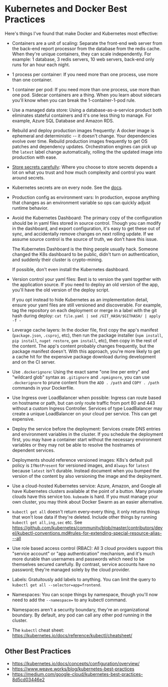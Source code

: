 Kubernetes and Docker Best Practices
====================================

Here's things I've found that make Docker and Kubernetes most effective:

- Containers are a unit of scaling:  Separate the front-end web server from the back-end report processor from the database from the redis cache. When they're unique containers, they can scale independently.  For example: 1 database, 3 redis servers, 10 web servers, back-end only runs for an hour each night.

- 1 process per container:  If you need more than one process, use more than one container.

- 1 container per pod:  If you need more than one process, use more than one pod.  Sidecar containers are a thing.  When you learn about sidecars you'll know when you can break the 1-container-1-pod rule.

- Use a managed data store:  Using a database-as-a-service product both eliminates stateful containers and it's one less thing to manage.  For example, Azure SQL Database and Amazon RDS.

- Rebuild and deploy production images frequently:  A docker image is ephemeral and deterministic -- it doesn't change.  Your dependencies evolve over time.  Rebuild production images frequently to get OS patches and dependency updates.  Orchestration engines can pick up the `latest` label change automatically, rolling the the updated image into production with ease.

- [Store secrets carefully](https://robrich.org/slides/docker-secrets/#/):  Where you choose to store secrets depends a lot on what you trust and how much complexity and control you want around secrets.

- Kubernetes secrets are on every node.  See the [docs](https://kubernetes.io/docs/concepts/configuration/secret/#risks).

- Production config as environment vars:  In production, expose anything that changes as an environment variable so ops can quickly adjust runtime behavior.

- Avoid the Kubernetes Dashboard:  The primary copy of the configuration should be in yaml files stored in source control.  Though you can modify in the dashboard, and export configuration, it's easy to get these out of sync, and accidentally remove changes on next rolling update.  If we assume source control is the source of truth, we don't have this issue.

  The Kubernetes Dashboard is the thing people usually hack.  Someone changed the K8s dashboard to be public, didn't turn on authentication, and suddenly their cluster is crypto-mining.

  If possible, don't even install the Kubernetes dashboard.

- Version control your yaml files:  Best is to version the yaml together with the application source.  If you need to deploy an old version of the app, you'll have the old version of the deploy script.

  If you opt instead to hide Kubernetes as an implementation detail, ensure your yaml files are still versioned and discoverable.  For example, tag the repository on each deployment or merge in a label with the git hash during deploy:  `cat file.yaml | sed /GIT_HASH/$GITHASH/ | apply -f -`

- Leverage cache layers:  In the docker file, first copy the app's manifest (`package.json`, `.csproj`, etc), then run the package installer (`npm install`, `pip install`, `nuget restore`, `gem install`, etc), then copy in the rest of the content.  The app's content probably changes frequently, but the package manifest doesn't.  With this approach, you're more likely to get a cache hit for the expensive package download during development and on the CI server.

- Use `.dockerignore`:  Using the exact same "one line per entry" and "wildcard glob" syntax as `.gitignore` and `.npmignore`, you can use `.dockerignore` to prune content from the `ADD . /path` and `COPY . /path` commands in your Dockerfile.

- Use Ingress over LoadBalancer when possible:  Ingress can route based on hostname or path, but can only route traffic from port 80 and 443 without a custom Ingress Controller.  Services of type LoadBalancer may create a unique LoadBalancer on your cloud per service.  This can get expensive.

- Deploy the service before the deployment:  Services create DNS entries and environment variables in the cluster.  If you schedule the deployment first, you may have a container start without the necessary environment variables or they may not be able to resolve the hostnames of dependent services.

- Deployments should reference versioned images:  K8s's default pull policy is `IfNotPresent` for versioned images, and `Always` for `latest` because `latest` isn't durable.  Instead document when you bumped the version of the content by also versioning the image and the deployment.

- Use a cloud-hosted Kubernetes service:  Azure, Amazon, and Google all have Kubernetes clusters available at the point of a button.  Many private clouds have this service too.  `kubeadm` is hard.  If you must manage your own cluster, you may think about Docker Swarm as an easier alternative.

- `kubectl get all` doesn't return every-every thing, it only returns things that won't lose data if they're deleted.  Include other things by running `kubectl get all,ing,sec` etc.  See https://github.com/kubernetes/community/blob/master/contributors/devel/kubectl-conventions.md#rules-for-extending-special-resource-alias---all

- Use role based access control (RBAC):  All 3 cloud providers support this "service account" or "app authentication" mechanism, and it's much more durable than usernames and passwords which need to be themselves secured carefully.  By contrast, service accounts have no password; they're managed solely by the cloud provider.

- Labels:  Gratuitously add labels to anything.  You can limit the query to `kubectl get all --selector=app=frontend`.

- Namespaces:  You can scope things by namespace, though you'll now need to add the `--namespace=` to any kubectl command.

- Namespaces aren't a security boundary, they're an organizational boundary.  By default, any pod can call any other pod running in the cluster.

- The `kubectl` cheat sheet: https://kubernetes.io/docs/reference/kubectl/cheatsheet/


Other Best Practices
--------------------

- https://kubernetes.io/docs/concepts/configuration/overview/
- https://www.weave.works/blog/kubernetes-best-practices
- https://medium.com/google-cloud/kubernetes-best-practices-8d5cd03446e2
